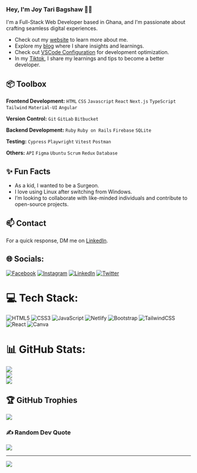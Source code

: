 ### Hey, I'm Joy Tari Bagshaw 👋🏽  

I'm a Full-Stack Web Developer based in Ghana, and I'm passionate about crafting seamless digital experiences. 

- Check out my [website](https://joytaribagshaw.github.io/My-Portfolio/) to learn more about me.
- Explore my [blog](https://thejoyoftech.hashnode.dev/) where I share insights and learnings.
- Check out [VSCode Configuration](https://github.com/JoyTaribagshaw/vscode-settings) for development optimization.
- In my [Tiktok](https://tiktok.com/@code.with.joy), I share my learnings and tips to become a better developer. 
 
## 📦 Toolbox

**Frontend Development:** `HTML` `CSS` `Javascript` `React` `Next.js` `TypeScript` `Tailwind` `Material-UI` `Angular`
 
**Version Control:** `Git` `GitLab` `Bitbucket`

**Backend Development:** `Ruby` `Ruby on Rails` `Firebase` `SQLite`

**Testing:** `Cypress` `Playwright` `Vitest` `Postman` 

**Others:** `API` `Figma` `Ubuntu` `Scrum` `Redux` `Database`
 
## ✨ Fun Facts 

- As a kid, I wanted to be a Surgeon.
- I love using Linux after switching from Windows.
- I’m looking to collaborate with like-minded individuals and contribute to open-source projects.

## 📫 Contact

 For a quick response, DM me on [LinkedIn](https://www.linkedin.com/in/joytaribagshaw/). 


## 🌐 Socials:
[![Facebook](https://img.shields.io/badge/Facebook-%231877F2.svg?logo=Facebook&logoColor=white)](https://facebook.com/JoyTariB) [![Instagram](https://img.shields.io/badge/Instagram-%23E4405F.svg?logo=Instagram&logoColor=white)](https://instagram.com/iamjoytari) [![LinkedIn](https://img.shields.io/badge/LinkedIn-%230077B5.svg?logo=linkedin&logoColor=white)](https://linkedin.com/in/joytaribagshaw) [![Twitter](https://img.shields.io/badge/Twitter-%231DA1F2.svg?logo=Twitter&logoColor=white)](https://twitter.com/JoyTariBagshaw) 

# 💻 Tech Stack:
![HTML5](https://img.shields.io/badge/html5-%23E34F26.svg?style=for-the-badge&logo=html5&logoColor=white) ![CSS3](https://img.shields.io/badge/css3-%231572B6.svg?style=for-the-badge&logo=css3&logoColor=white) ![JavaScript](https://img.shields.io/badge/javascript-%23323330.svg?style=for-the-badge&logo=javascript&logoColor=%23F7DF1E) ![Netlify](https://img.shields.io/badge/netlify-%23000000.svg?style=for-the-badge&logo=netlify&logoColor=#00C7B7) ![Bootstrap](https://img.shields.io/badge/bootstrap-%23563D7C.svg?style=for-the-badge&logo=bootstrap&logoColor=white) ![TailwindCSS](https://img.shields.io/badge/tailwindcss-%2338B2AC.svg?style=for-the-badge&logo=tailwind-css&logoColor=white) ![React](https://img.shields.io/badge/react-%2320232a.svg?style=for-the-badge&logo=react&logoColor=%2361DAFB) ![Canva](https://img.shields.io/badge/Canva-%2300C4CC.svg?style=for-the-badge&logo=Canva&logoColor=white)
# 📊 GitHub Stats:
![](https://github-readme-stats.vercel.app/api?username=JoyTaribagshaw&theme=dark&hide_border=false&include_all_commits=false&count_private=false)<br/>
![](https://github-readme-streak-stats.herokuapp.com/?user=JoyTaribagshaw&theme=dark&hide_border=false)<br/>
![](https://github-readme-stats.vercel.app/api/top-langs/?username=JoyTaribagshaw&theme=dark&hide_border=false&include_all_commits=false&count_private=false&layout=compact)

## 🏆 GitHub Trophies
![](https://github-profile-trophy.vercel.app/?username=JoyTaribagshaw&theme=radical&no-frame=false&no-bg=true&margin-w=4)

### ✍️ Random Dev Quote
![](https://quotes-github-readme.vercel.app/api?type=horizontal&theme=radical)

---
[![](https://visitcount.itsvg.in/api?id=JoyTaribagshaw&icon=0&color=0)](https://visitcount.itsvg.in)

<!-- Proudly created with GPRM ( https://gprm.itsvg.in ) -->
